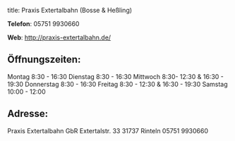 
title: Praxis Extertalbahn (Bosse & Heßling)

**Telefon**: 05751 9930660

**Web**: <http://praxis-extertalbahn.de/>




Öffnungszeiten:
---------------
Montag 8:30 - 16:30
Dienstag 8:30 - 16:30
Mittwoch 8:30- 12:30 & 16:30 - 19:30
Donnerstag 8:30 - 16:30
Freitag 8:30 - 12:30 & 16:30 - 19:30
Samstag 10:00 - 12:00


Adresse:
---------
Praxis Extertalbahn GbR
   Extertalstr. 33
   31737 Rinteln
   05751 9930660
